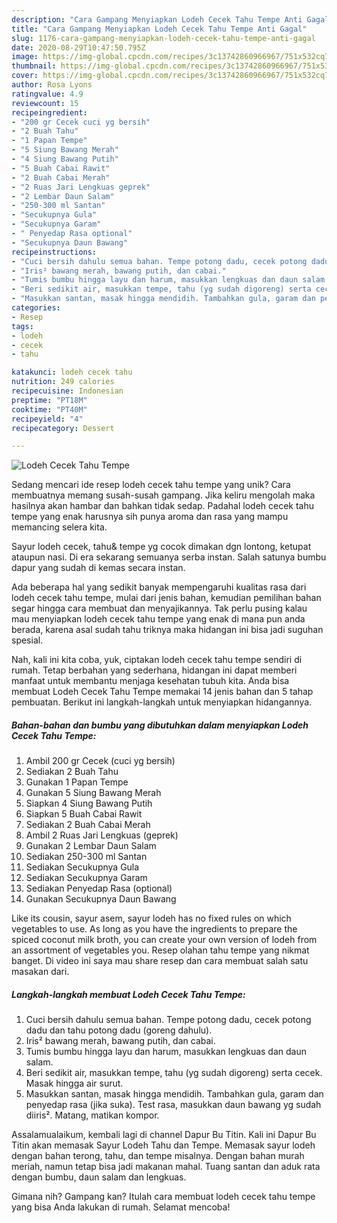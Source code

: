 ```yaml
---
description: "Cara Gampang Menyiapkan Lodeh Cecek Tahu Tempe Anti Gagal"
title: "Cara Gampang Menyiapkan Lodeh Cecek Tahu Tempe Anti Gagal"
slug: 1176-cara-gampang-menyiapkan-lodeh-cecek-tahu-tempe-anti-gagal
date: 2020-08-29T10:47:50.795Z
image: https://img-global.cpcdn.com/recipes/3c13742860966967/751x532cq70/lodeh-cecek-tahu-tempe-foto-resep-utama.jpg
thumbnail: https://img-global.cpcdn.com/recipes/3c13742860966967/751x532cq70/lodeh-cecek-tahu-tempe-foto-resep-utama.jpg
cover: https://img-global.cpcdn.com/recipes/3c13742860966967/751x532cq70/lodeh-cecek-tahu-tempe-foto-resep-utama.jpg
author: Rosa Lyons
ratingvalue: 4.9
reviewcount: 15
recipeingredient:
- "200 gr Cecek cuci yg bersih"
- "2 Buah Tahu"
- "1 Papan Tempe"
- "5 Siung Bawang Merah"
- "4 Siung Bawang Putih"
- "5 Buah Cabai Rawit"
- "2 Buah Cabai Merah"
- "2 Ruas Jari Lengkuas geprek"
- "2 Lembar Daun Salam"
- "250-300 ml Santan"
- "Secukupnya Gula"
- "Secukupnya Garam"
- " Penyedap Rasa optional"
- "Secukupnya Daun Bawang"
recipeinstructions:
- "Cuci bersih dahulu semua bahan. Tempe potong dadu, cecek potong dadu dan tahu potong dadu (goreng dahulu)."
- "Iris² bawang merah, bawang putih, dan cabai."
- "Tumis bumbu hingga layu dan harum, masukkan lengkuas dan daun salam."
- "Beri sedikit air, masukkan tempe, tahu (yg sudah digoreng) serta cecek. Masak hingga air surut."
- "Masukkan santan, masak hingga mendidih. Tambahkan gula, garam dan penyedap rasa (jika suka). Test rasa, masukkan daun bawang yg sudah diiris². Matang, matikan kompor."
categories:
- Resep
tags:
- lodeh
- cecek
- tahu

katakunci: lodeh cecek tahu 
nutrition: 249 calories
recipecuisine: Indonesian
preptime: "PT18M"
cooktime: "PT40M"
recipeyield: "4"
recipecategory: Dessert

---
```



![Lodeh Cecek Tahu Tempe](https://img-global.cpcdn.com/recipes/3c13742860966967/751x532cq70/lodeh-cecek-tahu-tempe-foto-resep-utama.jpg)

Sedang mencari ide resep lodeh cecek tahu tempe yang unik? Cara membuatnya memang susah-susah gampang. Jika keliru mengolah maka hasilnya akan hambar dan bahkan tidak sedap. Padahal lodeh cecek tahu tempe yang enak harusnya sih punya aroma dan rasa yang mampu memancing selera kita.

Sayur lodeh cecek, tahu&amp; tempe yg cocok dimakan dgn lontong, ketupat ataupun nasi. Di era sekarang semuanya serba instan. Salah satunya bumbu dapur yang sudah di kemas secara instan.

Ada beberapa hal yang sedikit banyak mempengaruhi kualitas rasa dari lodeh cecek tahu tempe, mulai dari jenis bahan, kemudian pemilihan bahan segar hingga cara membuat dan menyajikannya. Tak perlu pusing kalau mau menyiapkan lodeh cecek tahu tempe yang enak di mana pun anda berada, karena asal sudah tahu triknya maka hidangan ini bisa jadi suguhan spesial.


Nah, kali ini kita coba, yuk, ciptakan lodeh cecek tahu tempe sendiri di rumah. Tetap berbahan yang sederhana, hidangan ini dapat memberi manfaat untuk membantu menjaga kesehatan tubuh kita. Anda bisa membuat Lodeh Cecek Tahu Tempe memakai 14 jenis bahan dan 5 tahap pembuatan. Berikut ini langkah-langkah untuk menyiapkan hidangannya.

<!--inarticleads1-->

##### Bahan-bahan dan bumbu yang dibutuhkan dalam menyiapkan Lodeh Cecek Tahu Tempe:

1. Ambil 200 gr Cecek (cuci yg bersih)
1. Sediakan 2 Buah Tahu
1. Gunakan 1 Papan Tempe
1. Gunakan 5 Siung Bawang Merah
1. Siapkan 4 Siung Bawang Putih
1. Siapkan 5 Buah Cabai Rawit
1. Sediakan 2 Buah Cabai Merah
1. Ambil 2 Ruas Jari Lengkuas (geprek)
1. Gunakan 2 Lembar Daun Salam
1. Sediakan 250-300 ml Santan
1. Sediakan Secukupnya Gula
1. Sediakan Secukupnya Garam
1. Sediakan  Penyedap Rasa (optional)
1. Gunakan Secukupnya Daun Bawang


Like its cousin, sayur asem, sayur lodeh has no fixed rules on which vegetables to use. As long as you have the ingredients to prepare the spiced coconut milk broth, you can create your own version of lodeh from an assortment of vegetables you. Resep olahan tahu tempe yang nikmat banget. Di video ini saya mau share resep dan cara membuat salah satu masakan dari. 

<!--inarticleads2-->

##### Langkah-langkah membuat Lodeh Cecek Tahu Tempe:

1. Cuci bersih dahulu semua bahan. Tempe potong dadu, cecek potong dadu dan tahu potong dadu (goreng dahulu).
1. Iris² bawang merah, bawang putih, dan cabai.
1. Tumis bumbu hingga layu dan harum, masukkan lengkuas dan daun salam.
1. Beri sedikit air, masukkan tempe, tahu (yg sudah digoreng) serta cecek. Masak hingga air surut.
1. Masukkan santan, masak hingga mendidih. Tambahkan gula, garam dan penyedap rasa (jika suka). Test rasa, masukkan daun bawang yg sudah diiris². Matang, matikan kompor.


Assalamualaikum, kembali lagi di channel Dapur Bu Titin. Kali ini Dapur Bu Titin akan memasak Sayur Lodeh Tahu dan Tempe. Memasak sayur lodeh dengan bahan terong, tahu, dan tempe misalnya. Dengan bahan murah meriah, namun tetap bisa jadi makanan mahal. Tuang santan dan aduk rata dengan bumbu, daun salam dan lengkuas. 

Gimana nih? Gampang kan? Itulah cara membuat lodeh cecek tahu tempe yang bisa Anda lakukan di rumah. Selamat mencoba!
